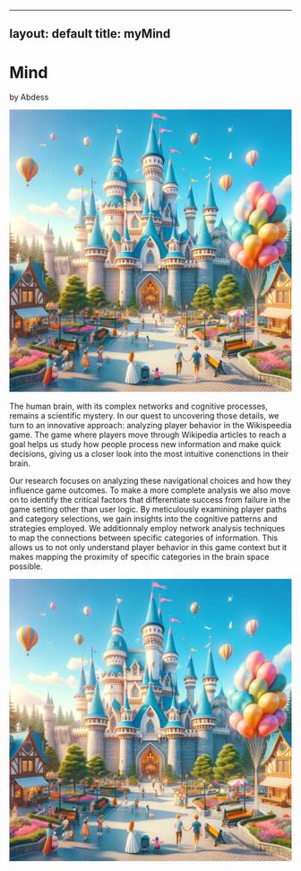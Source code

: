 
---
layout: default
title: myMind
---

# Mind

by Abdess 

![A beautiful castle in an amusement park with people walking around](/assets//img/test_img.png)

The human brain, with its complex networks and cognitive processes, remains a scientific mystery. In our quest to uncovering those details, we turn to an innovative approach: analyzing player behavior in the Wikispeedia game. The game where players move through Wikipedia articles to reach a goal helps us study how people process new information and make quick decisions, giving us a closer look into the most intuitive conenctions in their brain.

Our research focuses on analyzing these navigational choices and how they influence game outcomes. To make a more complete analysis we also move on to identify the critical factors that differentiate success from failure in the game setting other than user logic. By meticulously examining player paths and category selections, we gain insights into the cognitive patterns and strategies employed. We additionnaly employ network analysis techniques to map the connections between specific categories of information. This allows us to not only understand player behavior in this game context but it makes mapping the proximity of specific categories in the brain space possible.

![A beautiful castle in an amusement park with people walking around](/assets//img/test_img.png)


